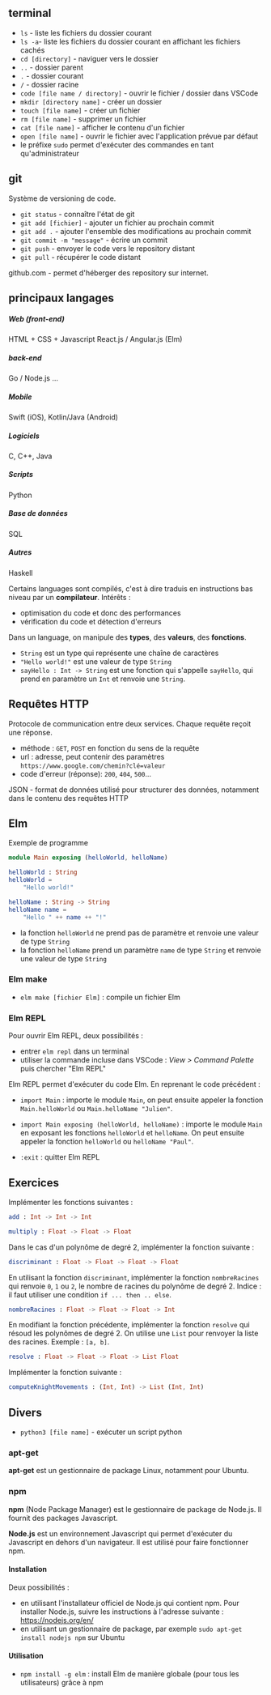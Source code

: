 ## terminal

- `ls` -  liste les fichiers du dossier courant
- `ls -a`- liste les fichiers du dossier courant en affichant les fichiers cachés
- `cd [directory]` - naviguer vers le dossier
- `..` - dossier parent
- `.` - dossier courant
- `/` - dossier racine
- `code [file name / directory]` - ouvrir le fichier / dossier dans VSCode
- `mkdir [directory name]` - créer un dossier
- `touch [file name]` - créer un fichier
- `rm [file name]` - supprimer un fichier
- `cat [file name]` - afficher le contenu d'un fichier
- `open [file name]` - ouvrir le fichier avec l'application prévue par défaut
- le préfixe `sudo` permet d'exécuter des commandes en tant qu'administrateur
 
## git

Système de versioning de code.

- `git status` - connaître l'état de git
- `git add [fichier]` - ajouter un fichier au prochain commit
- `git add .` - ajouter l'ensemble des modifications au prochain commit
- `git commit -m "message"` - écrire un commit
- `git push` - envoyer le code vers le repository distant
- `git pull` - récupérer le code distant

github.com - permet d'héberger des repository sur internet.

## principaux langages

##### Web (front-end)
HTML + CSS + Javascript
React.js / Angular.js
(Elm)

##### back-end
Go / Node.js ...

##### Mobile
Swift (iOS), Kotlin/Java (Android)

##### Logiciels
C, C++, Java

##### Scripts
Python

##### Base de données
SQL

##### Autres
Haskell

Certains languages sont compilés, c'est à dire traduis en instructions bas niveau par un **compilateur**. Intérêts :
- optimisation du code et donc des performances
- vérification du code et détection d'erreurs

Dans un language, on manipule des **types**, des **valeurs**, des **fonctions**.
- `String` est un type qui représente une chaîne de caractères
- `"Hello world!"` est une valeur de type `String`
- `sayHello : Int -> String` est une fonction qui s'appelle `sayHello`, qui prend en paramètre un `Int` et renvoie une `String`.
## Requêtes HTTP

Protocole de communication entre deux services. Chaque requête reçoit une réponse.

- méthode : `GET`, `POST` en fonction du sens de la requête
- url : adresse, peut contenir des paramètres `https://www.google.com/chemin?clé=valeur`
- code d'erreur (réponse): `200`, `404`, `500`...

JSON - format de données utilisé pour structurer des données, notamment dans le contenu des requêtes HTTP

## Elm

Exemple de programme
```elm
module Main exposing (helloWorld, helloName)

helloWorld : String
helloWorld =
    "Hello world!"

helloName : String -> String
helloName name =
    "Hello " ++ name ++ "!"
```
- la fonction `helloWorld` ne prend pas de paramètre et renvoie une valeur de type `String`
- la fonction `helloName` prend un paramètre `name` de type `String` et renvoie une valeur de type `String`


### Elm make

- `elm make [fichier Elm]` : compile un fichier Elm

### Elm REPL

Pour ouvrir Elm REPL, deux possibilités :
- entrer `elm repl` dans un terminal
- utiliser la commande incluse dans VSCode : *View > Command Palette* puis chercher "Elm REPL"

Elm REPL permet d'exécuter du code Elm. En reprenant le code précédent :
- `import Main` : importe le module `Main`, on peut ensuite appeler la fonction `Main.helloWorld` ou `Main.helloName "Julien"`.
- `import Main exposing (helloWorld, helloName)` : importe le module `Main` en exposant les fonctions `helloWorld` et `helloName`. On peut ensuite appeler la fonction `helloWorld` ou `helloName "Paul"`.

- `:exit` : quitter Elm REPL


## Exercices

Implémenter les fonctions suivantes :
```elm
add : Int -> Int -> Int
```
```elm
multiply : Float -> Float -> Float
```

Dans le cas d'un polynôme de degré 2, implémenter la fonction suivante :
```elm
discriminant : Float -> Float -> Float -> Float
```
En utilisant la fonction `discriminant`, implémenter la fonction `nombreRacines` qui renvoie `0`, `1` ou `2`, le nombre de racines du polynôme de degré 2. Indice : il faut utiliser une condition `if ... then .. else`.
```elm
nombreRacines : Float -> Float -> Float -> Int
```
En modifiant la fonction précédente, implémenter la fonction `resolve` qui résoud les polynômes de degré 2. On utilise une `List` pour renvoyer la liste des racines. Exemple : `[a, b]`.
```elm
resolve : Float -> Float -> Float -> List Float
```

Implémenter la fonction suivante :

```elm
computeKnightMovements : (Int, Int) -> List (Int, Int)
```

## Divers

- `python3 [file name]` - exécuter un script python

### apt-get

**apt-get** est un gestionnaire de package Linux, notamment pour Ubuntu.

### npm

**npm** (Node Package Manager) est le gestionnaire de package de Node.js. Il fournit des packages Javascript.

**Node.js** est un environnement Javascript qui permet d'exécuter du Javascript en dehors d'un navigateur. Il est utilisé pour faire fonctionner npm.

#### Installation

Deux possibilités :

- en utilisant l'installateur officiel de Node.js qui contient npm. Pour installer Node.js, suivre les instructions à l'adresse suivante : https://nodejs.org/en/
- en utilisant un gestionnaire de package, par exemple `sudo apt-get install nodejs npm` sur Ubuntu

#### Utilisation

- `npm install -g elm` : install Elm de manière globale (pour tous les utilisateurs) grâce à npm